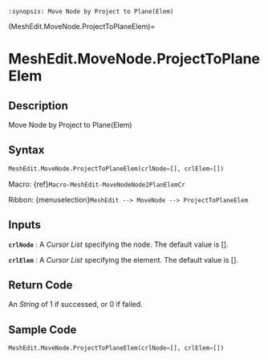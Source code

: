 ```{module} MeshEdit.MoveNode.ProjectToPlaneElem()
:synopsis: Move Node by Project to Plane(Elem)
```

(MeshEdit.MoveNode.ProjectToPlaneElem)=

# MeshEdit.MoveNode.ProjectToPlaneElem

## Description

Move Node by Project to Plane(Elem)

## Syntax

```python
MeshEdit.MoveNode.ProjectToPlaneElem(crlNode=[], crlElem=[])
```

Macro: {ref}`Macro-MeshEdit-MoveNodeNode2PlanElemCr`

Ribbon: {menuselection}`MeshEdit --> MoveNode --> ProjectToPlaneElem`

## Inputs

**`crlNode`**
: A _Cursor List_ specifying the node. The default value is [].

**`crlElem`**
: A _Cursor List_ specifying the element. The default value is [].

## Return Code

An _String_ of 1 if successed, or 0 if failed.

## Sample Code

```python
MeshEdit.MoveNode.ProjectToPlaneElem(crlNode=[], crlElem=[])
```
